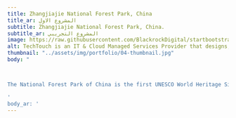```yaml
---
title: Zhangjiajie National Forest Park, China
title_ar: المشروع الاول
subtitle: Zhangjiajie National Forest Park, China.
subtitle_ar: المشروع التجريبي
image: https://raw.githubusercontent.com/BlackrockDigital/startbootstrap-agency/master/src/assets/img/portfolio/01-full.jpg
alt: TechTouch is an IT & Cloud Managed Services Provider that designs, implements and supports solutions for businesses
thumbnail: "../assets/img/portfolio/04-thumbnail.jpg"
body: "



The National Forest Park of China is the first UNESCO World Heritage Site in China, known for its towering sandstone pillars. It is preferred to explore it on foot for a unique experience, and when the clouds descend and at sunset you will fully realize why this area was an inspiration for many traditional Chinese paintings."

'
body_ar: '
---
```

